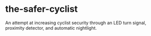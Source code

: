 # the-safer-cyclist
An attempt at increasing cyclist security through an LED turn signal, proximity detector, and automatic nightlight.
